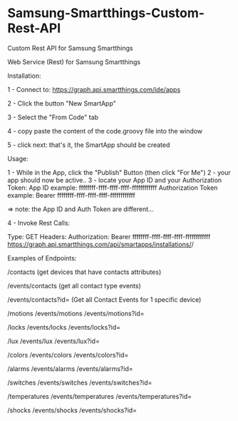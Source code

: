 # Samsung-Smartthings-Custom-Rest-API
Custom Rest API for Samsung Smartthings

Web Service (Rest) for Samsung Smartthings

Installation:

1 - Connect to: https://graph.api.smartthings.com/ide/apps

2 - Click the button "New SmartApp"

3 - Select the "From Code" tab

4 - copy paste the content of the code.groovy file into the window

5 - click next: that's it, the SmartApp should be created

Usage:

1 - While in the App, click the "Publish" Button (then click "For Me")
2 - your app should now be active.. 
3 - locate your App ID and your Authorization Token:
  App ID example: ffffffff-ffff-ffff-ffff-ffffffffffff
  Authorization Token example: Bearer ffffffff-ffff-ffff-ffff-ffffffffffff
  
  => note: the App ID and Auth Token are different...
  
4 - Invoke Rest Calls:

  Type: GET
  Headers:
    Authorization: Bearer ffffffff-ffff-ffff-ffff-ffffffffffff
  https://graph.api.smartthings.com/api/smartapps/installations/<APP ID>/<End Point>

Examples of Endpoints:

/contacts                         (get devices that have contacts attributes)

/events/contacts                  (get all contact type events)

/events/contacts?id=<Device ID>   (Get all Contact Events for 1 specific device)
  
  /motions
  /events/motions
  /events/motions?id=<Device ID>
  
  /locks
  /events/locks
  /events/locks?id=<Device ID>
  
  /lux
  /events/lux
  /events/lux?id=<Device ID>
  
  /colors
  /events/colors
  /events/colors?id=<Device ID>
  
  /alarms
  /events/alarms
  /events/alarms?id=<Device ID>
  
  /switches
  /events/switches
  /events/switches?id=<Device ID>
  
  /temperatures
  /events/temperatures
  /events/temperatures?id=<Device ID>
  
  /shocks
  /events/shocks
  /events/shocks?id=<Device ID>
  
 
